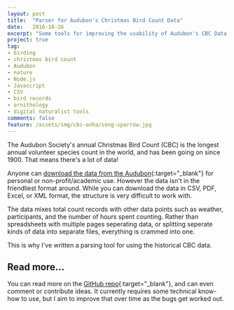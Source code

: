 ```yaml
---
layout: post
title:  "Parser for Audubon's Christmas Bird Count Data"
date:   2016-10-26
excerpt: "Some tools for improving the usability of Audubon's CBC Data."
project: true
tag:
- birding
- christmas bird count
- Audubon
- nature
- Node.js
- Javascript
- CSV
- bird records
- ornithology
- digital naturalist tools
comments: false
feature: /assets/img/cbc-onha/song-sparrow.jpg
---      
```


The Audubon Society's annual Christmas Bird Count (CBC) is the longest annual volunteer species count in the world, and has been going on since 1900. That means there's a lot of data!

Anyone can [download the data from the Audubon](http://netapp.audubon.org/CBCObservation/Historical/ResultsByCount.aspx){:target="_blank"} for personal or non-profit/academic use. However the data isn't in the friendliest format around. While you can download the data in CSV, PDF, Excel, or XML format, the structure is very difficult to work with.

The data mixes total count records with other data points such as weather, participants, and the number of hours spent counting. Rather than spreadsheets with multiple pages seperating data, or splitting seperate kinds of data into separate files, everything is crammed into one.

This is why I've written a parsing tool for using the historical CBC data.

## Read more...

You can read more on the [GitHub repo](https://github.com/rgeraldporter/audubon-cbc-cli){:target="_blank"}, and can even comment or contribute ideas. It currently requires some technical know-how to use, but I aim to improve that over time as the bugs get worked out.
